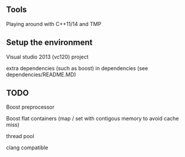 ## Tools
Playing around with C++11/14 and TMP

## Setup the environment
Visual studio 2013 (vc120) project

extra dependencies (such as boost) in dependencies (see dependencies/README.MD)

## TODO
Boost preprocessor

Boost flat containers (map / set with contigous memory to avoid cache miss)

thread pool

clang compatible
